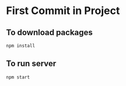 # First Commit in Project

## To download packages
```
npm install
```

## To run server
```
npm start
```